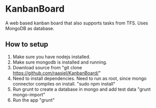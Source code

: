 KanbanBoard
===========

A web based kanban board that also supports tasks from TFS. Uses MongoDB as database.

How to setup
------------
1. Make sure you have nodejs installed.
2. Make sure mongodb is installed and running.
3. Download source from 
    "git clone https://github.com/raasiel/KanbanBoard/"
4. Need to install dependencies. Need to run as root, since mongo connector compiles on install.
    "sudo npm install"
5. Run grunt to create a database in mongo and add test data
    "grunt mongo-import"
6. Run the app
    "grunt"
